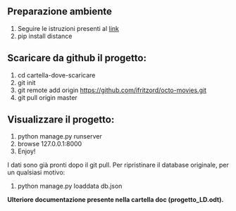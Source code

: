 ##	Preparazione ambiente
1.	Seguire le istruzioni presenti al [link](href="https://weblab.ing.unimore.it/people/canali/teaching/ld_1617/Risoluzione_Problemi_installazione.txt) 
2.	pip install distance


##	Scaricare da github il progetto:
1.	cd cartella-dove-scaricare
2.	git init
3.	git remote add origin https://github.com/ifritzord/octo-movies.git
4.	git pull origin master
	
	
##	Visualizzare il progetto:
1.	python manage.py runserver
2.	browse 127.0.0.1:8000
3.	Enjoy!


I dati sono già pronti dopo il git pull. Per ripristinare il database originale, per un qualsiasi motivo:
1.	python manage.py loaddata db.json


__Ulteriore documentazione presente nella cartella doc (progetto_LD.odt).__
